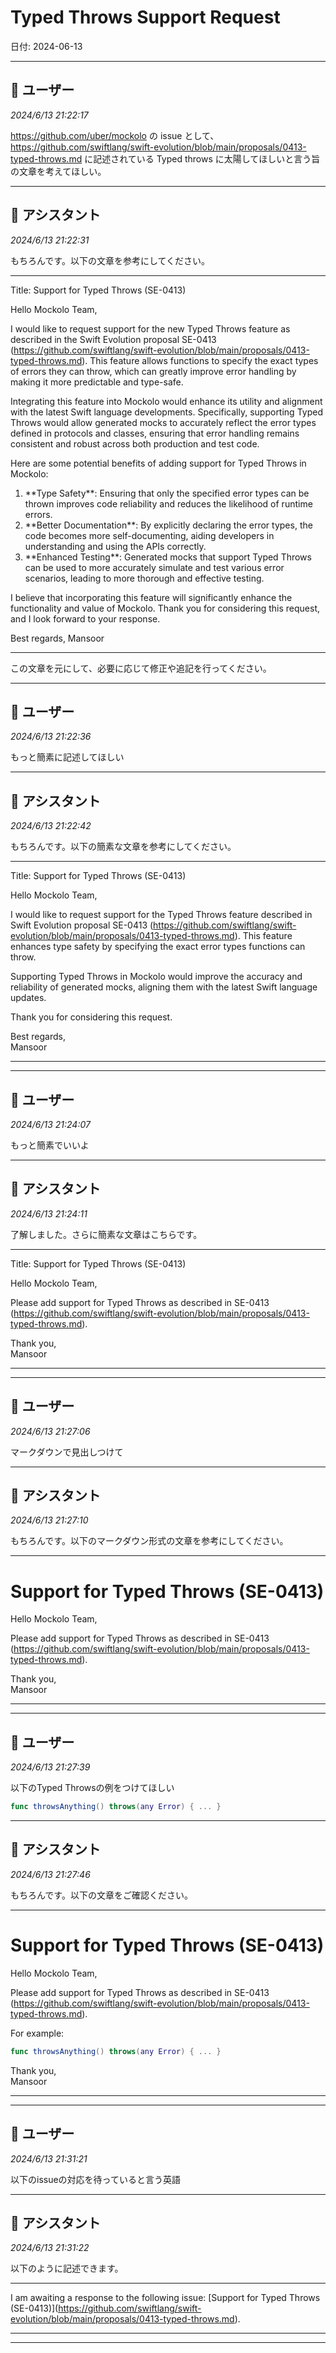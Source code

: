 # Typed Throws Support Request

日付: 2024-06-13

---

## 👤 ユーザー
*2024/6/13 21:22:17*

https://github.com/uber/mockolo の issue として、https://github.com/swiftlang/swift-evolution/blob/main/proposals/0413-typed-throws.md に記述されている Typed throws に太陽してほしいと言う旨の文章を考えてほしい。

---

## 🤖 アシスタント
*2024/6/13 21:22:31*

もちろんです。以下の文章を参考にしてください。

---

Title: Support for Typed Throws (SE-0413)

Hello Mockolo Team,

I would like to request support for the new Typed Throws feature as described in the Swift Evolution proposal SE-0413 (https://github.com/swiftlang/swift-evolution/blob/main/proposals/0413-typed-throws.md). This feature allows functions to specify the exact types of errors they can throw, which can greatly improve error handling by making it more predictable and type-safe.

Integrating this feature into Mockolo would enhance its utility and alignment with the latest Swift language developments. Specifically, supporting Typed Throws would allow generated mocks to accurately reflect the error types defined in protocols and classes, ensuring that error handling remains consistent and robust across both production and test code.

Here are some potential benefits of adding support for Typed Throws in Mockolo:
1. \*\*Type Safety\*\*: Ensuring that only the specified error types can be thrown improves code reliability and reduces the likelihood of runtime errors.
2. \*\*Better Documentation\*\*: By explicitly declaring the error types, the code becomes more self-documenting, aiding developers in understanding and using the APIs correctly.
3. \*\*Enhanced Testing\*\*: Generated mocks that support Typed Throws can be used to more accurately simulate and test various error scenarios, leading to more thorough and effective testing.

I believe that incorporating this feature will significantly enhance the functionality and value of Mockolo. Thank you for considering this request, and I look forward to your response.

Best regards,
Mansoor

---

この文章を元にして、必要に応じて修正や追記を行ってください。

---

## 👤 ユーザー
*2024/6/13 21:22:36*

もっと簡素に記述してほしい

---

## 🤖 アシスタント
*2024/6/13 21:22:42*

もちろんです。以下の簡素な文章を参考にしてください。

---

Title: Support for Typed Throws (SE-0413)

Hello Mockolo Team,

I would like to request support for the Typed Throws feature described in Swift Evolution proposal SE-0413 (https://github.com/swiftlang/swift-evolution/blob/main/proposals/0413-typed-throws.md). This feature enhances type safety by specifying the exact error types functions can throw.

Supporting Typed Throws in Mockolo would improve the accuracy and reliability of generated mocks, aligning them with the latest Swift language updates.

Thank you for considering this request.

Best regards,  
Mansoor

---

---

## 👤 ユーザー
*2024/6/13 21:24:07*

もっと簡素でいいよ

---

## 🤖 アシスタント
*2024/6/13 21:24:11*

了解しました。さらに簡素な文章はこちらです。

---

Title: Support for Typed Throws (SE-0413)

Hello Mockolo Team,

Please add support for Typed Throws as described in SE-0413 (https://github.com/swiftlang/swift-evolution/blob/main/proposals/0413-typed-throws.md).

Thank you,  
Mansoor

---

---

## 👤 ユーザー
*2024/6/13 21:27:06*

マークダウンで見出しつけて

---

## 🤖 アシスタント
*2024/6/13 21:27:10*

もちろんです。以下のマークダウン形式の文章を参考にしてください。

---

# Support for Typed Throws (SE-0413)

Hello Mockolo Team,

Please add support for Typed Throws as described in SE-0413 (https://github.com/swiftlang/swift-evolution/blob/main/proposals/0413-typed-throws.md).

Thank you,  
Mansoor

---

---

## 👤 ユーザー
*2024/6/13 21:27:39*

以下のTyped Throwsの例をつけてほしい

```swift
func throwsAnything() throws(any Error) { ... }
```

---

## 🤖 アシスタント
*2024/6/13 21:27:46*

もちろんです。以下の文章をご確認ください。

---

# Support for Typed Throws (SE-0413)

Hello Mockolo Team,

Please add support for Typed Throws as described in SE-0413 (https://github.com/swiftlang/swift-evolution/blob/main/proposals/0413-typed-throws.md).

For example:
```swift
func throwsAnything() throws(any Error) { ... }
```

Thank you,  
Mansoor

---

---

## 👤 ユーザー
*2024/6/13 21:31:21*

以下のissueの対応を待っていると言う英語

---

## 🤖 アシスタント
*2024/6/13 21:31:22*

以下のように記述できます。

---

I am awaiting a response to the following issue: \[Support for Typed Throws (SE-0413)\](https://github.com/swiftlang/swift-evolution/blob/main/proposals/0413-typed-throws.md).

---

---
